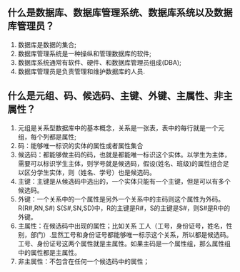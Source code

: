## 什么是数据库、数据库管理系统、数据库系统以及数据库管理员？
1. 数据库是数据的集合;
2. 数据库管理系统是一种操纵和管理数据库的软件;
3. 数据库系统通常有软件、硬件、和数据库管理员组成(DBA);
4. 数据库管理员是负责管理和维护数据库的人员.

## 什么是元组、码、候选码、主键、外键、主属性、非主属性？
1. 元组是关系型数据库中的基本概念，关系是一张表，表中的每行就是一个元组，每个列都是属性;
2. 码：能够唯一标识的实体的属性或者属性集合
3. 候选码：都能够做主码的码，也就是都能唯一标识这个实体。以学生为主体，需要可以标识学生主体，则学号就是候选码，假设(姓名、班级)的属性组合足以区分学生实体，则（姓名、学号）也是候选码。
4. 主键：主键是从候选码中选出的，一个实体只能有一个主键，但是可以有多个候选码。
5. 外键：一个关系中的一个属性是另外一个关系中的主码则这个属性为外码。R(R#,RN,S#) S(S#,SN,SD)中，R的主键是R#，S的主键是S#，则S#是R中的外键。
6. 主属性：在候选码中出现的属性；比如关系 工人（工号，身份证号，姓名，性别，部门）.显然工号和身份证号都能够唯一标示这个关系，所以都是候选码。工号、身份证号这两个属性就是主属性。如果主码是一个属性组，那么属性组中的属性都是主属性。
7. 非主属性：不包含在任何一个候选码中的属性；